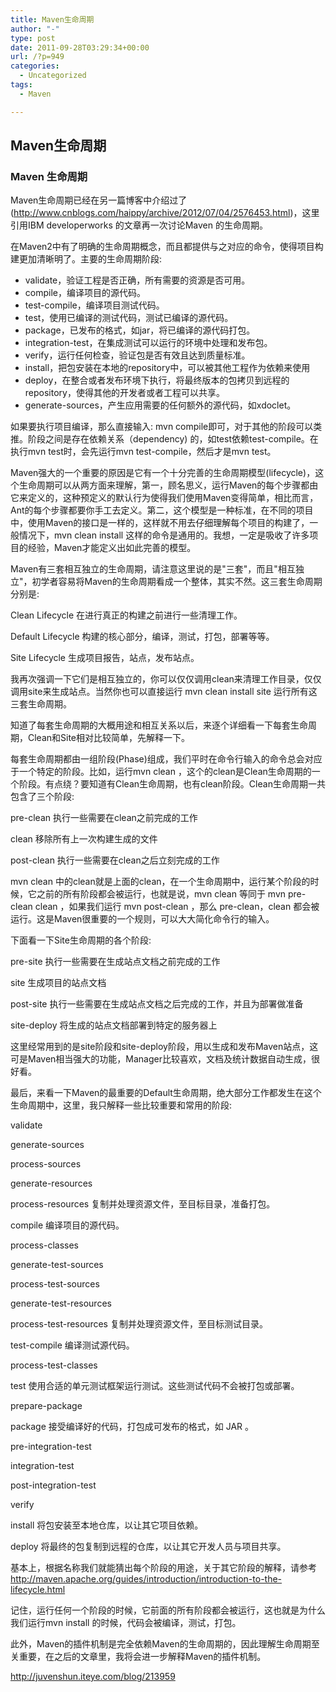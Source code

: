 ```yaml
---
title: Maven生命周期
author: "-"
type: post
date: 2011-09-28T03:29:34+00:00
url: /?p=949
categories:
  - Uncategorized
tags:
  - Maven

---
```

## Maven生命周期
### Maven 生命周期

Maven生命周期已经在另一篇博客中介绍过了(<http://www.cnblogs.com/haippy/archive/2012/07/04/2576453.html>)，这里引用IBM developerworks 的文章再一次讨论Maven 的生命周期。

在Maven2中有了明确的生命周期概念，而且都提供与之对应的命令，使得项目构建更加清晰明了。主要的生命周期阶段: 

  * validate，验证工程是否正确，所有需要的资源是否可用。
  * compile，编译项目的源代码。
  * test-compile，编译项目测试代码。
  * test，使用已编译的测试代码，测试已编译的源代码。
  * package，已发布的格式，如jar，将已编译的源代码打包。
  * integration-test，在集成测试可以运行的环境中处理和发布包。
  * verify，运行任何检查，验证包是否有效且达到质量标准。
  * install，把包安装在本地的repository中，可以被其他工程作为依赖来使用
  * deploy，在整合或者发布环境下执行，将最终版本的包拷贝到远程的repository，使得其他的开发者或者工程可以共享。
  * generate-sources，产生应用需要的任何额外的源代码，如xdoclet。

如果要执行项目编译，那么直接输入: mvn compile即可，对于其他的阶段可以类推。阶段之间是存在依赖关系（dependency) 的，如test依赖test-compile。在执行mvn test时，会先运行mvn test-compile，然后才是mvn test。

Maven强大的一个重要的原因是它有一个十分完善的生命周期模型(lifecycle)，这个生命周期可以从两方面来理解，第一，顾名思义，运行Maven的每个步骤都由它来定义的，这种预定义的默认行为使得我们使用Maven变得简单，相比而言，Ant的每个步骤都要你手工去定义。第二，这个模型是一种标准，在不同的项目中，使用Maven的接口是一样的，这样就不用去仔细理解每个项目的构建了，一般情况下，mvn clean install 这样的命令是通用的。我想，一定是吸收了许多项目的经验，Maven才能定义出如此完善的模型。

Maven有三套相互独立的生命周期，请注意这里说的是"三套"，而且"相互独立"，初学者容易将Maven的生命周期看成一个整体，其实不然。这三套生命周期分别是: 
  
Clean Lifecycle 在进行真正的构建之前进行一些清理工作。
  
Default Lifecycle 构建的核心部分，编译，测试，打包，部署等等。
  
Site Lifecycle 生成项目报告，站点，发布站点。
  
我再次强调一下它们是相互独立的，你可以仅仅调用clean来清理工作目录，仅仅调用site来生成站点。当然你也可以直接运行 mvn clean install site 运行所有这三套生命周期。

知道了每套生命周期的大概用途和相互关系以后，来逐个详细看一下每套生命周期，Clean和Site相对比较简单，先解释一下。

每套生命周期都由一组阶段(Phase)组成，我们平时在命令行输入的命令总会对应于一个特定的阶段。比如，运行mvn clean ，这个的clean是Clean生命周期的一个阶段。有点绕？要知道有Clean生命周期，也有clean阶段。Clean生命周期一共包含了三个阶段: 
  
pre-clean 执行一些需要在clean之前完成的工作
  
clean 移除所有上一次构建生成的文件
  
post-clean 执行一些需要在clean之后立刻完成的工作
  
mvn clean 中的clean就是上面的clean，在一个生命周期中，运行某个阶段的时候，它之前的所有阶段都会被运行，也就是说，mvn clean 等同于 mvn pre-clean clean ，如果我们运行 mvn post-clean ，那么 pre-clean，clean 都会被运行。这是Maven很重要的一个规则，可以大大简化命令行的输入。

下面看一下Site生命周期的各个阶段: 
  
pre-site 执行一些需要在生成站点文档之前完成的工作
  
site 生成项目的站点文档
  
post-site 执行一些需要在生成站点文档之后完成的工作，并且为部署做准备
  
site-deploy 将生成的站点文档部署到特定的服务器上
  
这里经常用到的是site阶段和site-deploy阶段，用以生成和发布Maven站点，这可是Maven相当强大的功能，Manager比较喜欢，文档及统计数据自动生成，很好看。

最后，来看一下Maven的最重要的Default生命周期，绝大部分工作都发生在这个生命周期中，这里，我只解释一些比较重要和常用的阶段: 
  
validate
  
generate-sources
  
process-sources
  
generate-resources
  
process-resources 复制并处理资源文件，至目标目录，准备打包。
  
compile 编译项目的源代码。
  
process-classes
  
generate-test-sources
  
process-test-sources
  
generate-test-resources
  
process-test-resources 复制并处理资源文件，至目标测试目录。
  
test-compile 编译测试源代码。
  
process-test-classes
  
test 使用合适的单元测试框架运行测试。这些测试代码不会被打包或部署。
  
prepare-package
  
package 接受编译好的代码，打包成可发布的格式，如 JAR 。
  
pre-integration-test
  
integration-test
  
post-integration-test
  
verify
  
install 将包安装至本地仓库，以让其它项目依赖。
  
deploy 将最终的包复制到远程的仓库，以让其它开发人员与项目共享。
  
基本上，根据名称我们就能猜出每个阶段的用途，关于其它阶段的解释，请参考 http://maven.apache.org/guides/introduction/introduction-to-the-lifecycle.html

记住，运行任何一个阶段的时候，它前面的所有阶段都会被运行，这也就是为什么我们运行mvn install 的时候，代码会被编译，测试，打包。

此外，Maven的插件机制是完全依赖Maven的生命周期的，因此理解生命周期至关重要，在之后的文章里，我将会进一步解释Maven的插件机制。

http://juvenshun.iteye.com/blog/213959